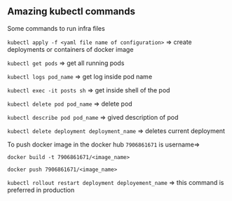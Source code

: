 ## Amazing kubectl commands

Some commands to run infra files

`kubectl apply -f <yaml file name of configuration>` => create deployments or containers of docker image

`kubectl get pods` => get all running pods

`kubectl logs pod_name` => get log inside pod name

`kubectl exec -it posts sh` => get inside shell of the pod

`kubectl delete pod pod_name` => delete pod

`kubectl describe pod pod_name` => gived description of pod

`kubectl delete deployment deployment_name` => deletes current deployment

To push docker image in the docker hub `7906861671` is username=>

`docker build -t 7906861671/<image_name>`

`docker push 7906861671/<image_name>`

`kubectl rollout restart deployment deployement_name` => this command is preferred in production 